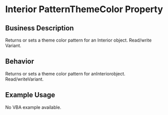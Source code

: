 # Interior PatternThemeColor Property

## Business Description
Returns or sets a theme color pattern for an Interior object. Read/write Variant.

## Behavior
Returns or sets a theme color pattern for anInteriorobject. Read/writeVariant.

## Example Usage
No VBA example available.